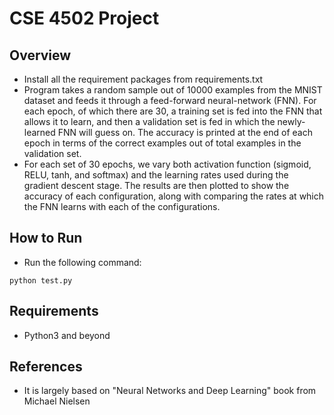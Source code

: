 # CSE 4502 Project

## Overview
* Install all the requirement packages from requirements.txt
* Program takes a random sample out of 10000 examples from the MNIST dataset and feeds it through a feed-forward neural-network (FNN). For each epoch, of which there are 30, a training set is fed into the FNN that allows it to learn, and then a validation set is fed in which the newly-learned FNN will guess on. The accuracy is printed at the end of each epoch in terms of the correct examples out of total examples in the validation set.
* For each set of 30 epochs, we vary both activation function (sigmoid, RELU, tanh, and softmax) and the learning rates used during the gradient descent stage. The results are then plotted to show the accuracy of each configuration, along with comparing the rates at which the FNN learns with each of the configurations.

## How to Run
* Run the following command:
 ```
 python test.py
 ```
## Requirements
* Python3 and beyond

## References 
* It is largely based on "Neural Networks and Deep Learning" book from Michael Nielsen
